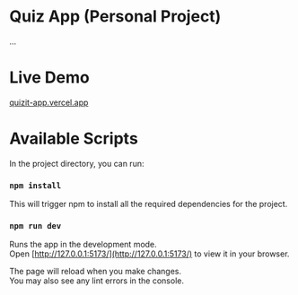 # Quiz App (Personal Project)

...

# Live Demo

[quizit-app.vercel.app](https://quizit-app.vercel.app/)

# Available Scripts

In the project directory, you can run:

### `npm install`

This will trigger npm to install all the required dependencies for the project.

### `npm run dev`

Runs the app in the development mode.\
Open [http://127.0.0.1:5173/](http://127.0.0.1:5173/) to view it in your browser.

The page will reload when you make changes.\
You may also see any lint errors in the console.
